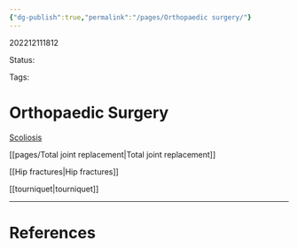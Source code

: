 ```yaml
---
{"dg-publish":true,"permalink":"/pages/Orthopaedic surgery/"}
---
```



202212111812

Status: 

Tags:

# Orthopaedic Surgery
[Scoliosis](Scoliosis)

[[pages/Total joint replacement\|Total joint replacement]]

[[Hip fractures\|Hip fractures]]

[[tourniquet\|tourniquet]]




___
# References
